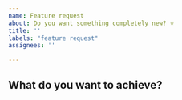 ```yaml
---
name: Feature request
about: Do you want something completely new? ⭐️
title: ''
labels: "feature request"
assignees: ''

---
```


## What do you want to achieve?
